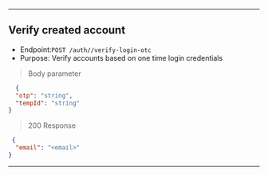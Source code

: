 
----------------------------------------------------------------------------------
## Verify created account
* Endpoint:`POST /auth//verify-login-otc`
* Purpose: Verify accounts based on one time login credentials

> Body parameter

```json
  {
  "otp": "string",
  "tempId": "string"
}
  ```

> 200 Response

```json
 {
  "email": "<email>"
}
```
----------------------------------------------------------------------------------